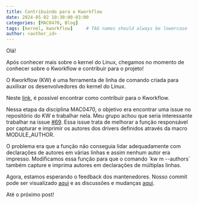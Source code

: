 ```yaml
---
title: Contribuindo para o Kworkflow
date: 2024-05-02 10:30:00-03:00
categories: [MAC0470, Blog]
tags: [kernel, kworkflow]     # TAG names should always be lowercase
author: <author_id>
---
```


Olá! 

Após conhecer mais sobre o kernel do Linux, chegamos no momento de conhecer sobre o Kworkflow e contribuir para o projeto!

O Kworkflow (KW) é uma ferramenta de linha de comando criada para auxilixar os desenvolvedores do kernel do Linux.

Neste [link](https://kworkflow.org/content/howtocontribute.html#development-cycle-and-branches), é possível encontrar como contribuir para o Kworkflow.

Nessa etapa da disciplina MAC0470, o objetivo era encontrar uma issue no repositório do KW e trabalhar nela. Meu grupo achou que seria interessante trabalhar na issue [#69](https://github.com/kworkflow/kworkflow/issues/69). Essa issue trata de melhorar a função responsável por capturar e imprimir os autores dos drivers definidos através da macro MODULE_AUTHOR. 

O problema era que a função não conseguia lidar adequadamente com declarações de autores em várias linhas e assim nenhum autor era impresso. Modificamos essa função para que o comando ´kw m --authors´ também capture e imprima autores em declarações de múltiplas linhas.

Agora, estamos esperando o feedback dos mantenedores. Nosso commit pode ser visualizado [aqui](https://github.com/kworkflow/kworkflow/pull/1100/commits) e as discussões e mudanças [aqui](https://github.com/kworkflow/kworkflow/pull/1100).

Até o próximo post!

